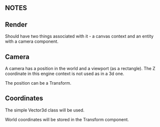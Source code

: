 NOTES
-----

Render
------

Should have two things associated with it - a canvas context and an entity with a camera component.

Camera
------

A camera has a position in the world and a viewport (as a rectangle). The Z coordinate in this
engine context is not used as in a 3d one.

The position can be a Transform.

Coordinates
-----------

The simple Vector3d class will be used.

World coordinates will be stored in the Transform component.

